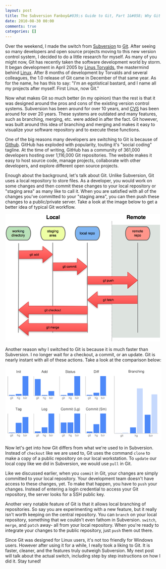 ```yaml
---
layout: post
title: The Subversion Fanboy&#039;s Guide to Git, Part 1&#058; Why Git is Better
date: 2010-08-30 00:00
comments: true
categories: []
---
```

<p>Over the weekend, I made the switch from <a href="http://en.wikipedia.org/wiki/Subversion_(software)" target="_blank">Subversion</a> to <a href="http://en.wikipedia.org/wiki/Git_(software)" target="_blank">Git</a>. After seeing so many developers and open source projects moving to this new version control system, I decided to do a little research for myself. As many of you might now, Git has recently taken the software development world by storm. It began development in April 2005 by <a href="http://en.wikipedia.org/wiki/Linus_Torvalds" target="_blank">Linus Torvalds</a>, the mastermind behind <a href="http://en.wikipedia.org/wiki/Linux" target="_blank">Linux</a>. After 8 months of development by Torvalds and several colleagues, the 1.0 release of Git came in December of that same year. As for the name, he has this to say: "I'm an egotistical bastard, and I name all my projects after myself. First Linux, now Git."</p>

<p>Now what makes Git so much better (in my opinion) than the rest is that it was designed around the pros and cons of the existing version control systems. Subversion has been around for over 10 years, and <a href="http://en.wikipedia.org/wiki/Concurrent_Versions_System" target="_blank">CVS</a> has been around for over 20 years. These systems are outdated and many features, such as branching, merging, etc. were added in after the fact. Git however, was built around this idea of branching and merging and makes it easy to visualize your software repository and to execute these functions.</p>

<p>One of the big reasons many developers are switching to Git is because of <a href="http://github.com/" target="_blank">Github</a>. GitHub has exploded with popularity, touting it's "social coding" tagline. At the time of writing, GitHub has a community of 361,000 developers hosting over 1,116,000 Git repositories. The website makes it easy to host source code, manage projects, collaborate with other developers, and explore different open source projects.</p>

<p>Enough about the background, let's talk about Git. Unlike Subversion, Git uses a local repository to store files. As a developer, you would work on some changes and then commit these changes to your local repository or "staging area" as many like to call it. When you are satisfied with all of the changes you've committed to your "staging area", you can then push these changes to a public/private server. Take a look at the image below to get a better idea of typical Git workflow.</p>

<img src="/images/2012/05/local-remote.png" width="500" alt="typical git workflow" />

<p>Another reason why I switched to Git is because it is much faster than Subversion. I no longer wait for a checkout, a commit, or an update. Git is nearly instant with all of these actions. Take a look at the comparison below:</p>

<img src="/images/2012/05/graph.png" width="600" alt="git subversion comparison" />

<p>Now let's get into how Git differs from what we're used to in Subversion. Instead of <code>checkout</code> like we are used to, Git uses the command <code>clone</code> to make a copy of a public repository on our local workstation. To <code>update</code> our local copy like we did in Subversion, we would use <code>pull</code> in Git.</p>

<p>Like we discussed earlier, when you <code>commit</code> in Git, your changes are simply committed to your local repository. Your development team doesn't have access to these changes, yet. To make that happen, you have to <code>push</code> your changes. Instead of entering a login credential to access your Git repository, the server looks for a SSH public key.</p>

<p>Another very notable feature of Git is that it allows local branching of repositories. So say you are experimenting with a new feature, but it really isn't worth keeping on the central repository. You can <code>branch</code> on your local repository, something that we couldn't even fathom in Subversion. <code>switch</code>, <code>merge</code>, and <code>patch</code> away- all from your local repository. When you're ready to integrate your changes to the public repository, just <code>push</code> them out there.</p>

<p>Since Git was designed for Linux users, it's not too friendly for Windows users. However after using it for a while, I really took a liking to Git. It is faster, cleaner, and the features truly outweigh Subversion. My next post will talk about the actual switch, including step by step instructions on how I did it. Stay tuned!</p>
